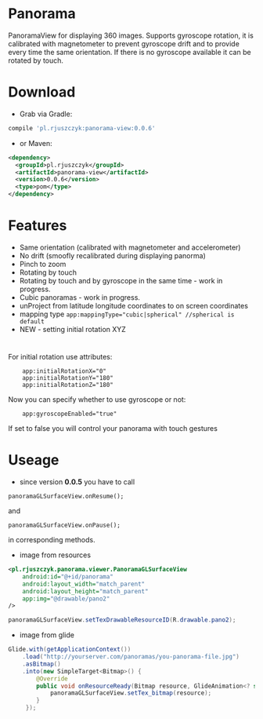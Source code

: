 # Panorama

PanoramaView for displaying 360 images.
Supports gyroscope rotation, it is calibrated with magnetometer to prevent gyroscope drift and to provide every time the same orientation.
If there is no gyroscope available it can be rotated by touch.

# Download

* Grab via Gradle:
```groovy
compile 'pl.rjuszczyk:panorama-view:0.0.6'
```
* or Maven:
```xml
<dependency>
  <groupId>pl.rjuszczyk</groupId>
  <artifactId>panorama-view</artifactId>
  <version>0.0.6</version>
  <type>pom</type>
</dependency>
```

# Features

* Same orientation (calibrated with magnetometer and accelerometer)
* No drift (smoofly recalibrated during displaying panorma)
* Pinch to zoom
* Rotating by touch
* Rotating by touch and by gyroscope in the same time - work in progress.
* Cubic panoramas - work in progress.
* unProject from latitude longitude coordinates to on screen coordinates
* mapping type `app:mappingType="cubic|spherical" //spherical is default`
* NEW - setting initial rotation XYZ


#
For initial rotation use attributes:
```
    app:initialRotationX="0"
    app:initialRotationY="180"
    app:initialRotationZ="180"
```

Now you can specify whether to use gyroscope or not:
```
    app:gyroscopeEnabled="true"
```
If set to false you will control your panorama with touch gestures

# Useage

* since version **0.0.5** you have to call 
```
panoramaGLSurfaceView.onResume();
```
and

```
panoramaGLSurfaceView.onPause();
```

in corresponding methods.

* image from resources

```xml
<pl.rjuszczyk.panorama.viewer.PanoramaGLSurfaceView
    android:id="@+id/panorama"
    android:layout_width="match_parent"
    android:layout_height="match_parent"
    app:img="@drawable/pano2"
/>
```

```java
panoramaGLSurfaceView.setTexDrawableResourceID(R.drawable.pano2);
```

* image from glide

```java
Glide.with(getApplicationContext())
    .load("http://yourserver.com/panoramas/you-panorama-file.jpg")
    .asBitmap()
    .into(new SimpleTarget<Bitmap>() {
        @Override
        public void onResourceReady(Bitmap resource, GlideAnimation<? super Bitmap> glideAnimation) {
            panoramaGLSurfaceView.setTex_bitmap(resource);
        }
     });
```
